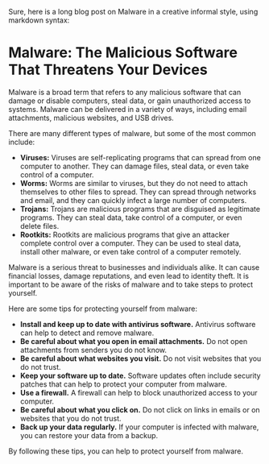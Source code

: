 Sure, here is a long blog post on Malware in a creative informal style, using markdown syntax:

# Malware: The Malicious Software That Threatens Your Devices

Malware is a broad term that refers to any malicious software that can damage or disable computers, steal data, or gain unauthorized access to systems. Malware can be delivered in a variety of ways, including email attachments, malicious websites, and USB drives.

There are many different types of malware, but some of the most common include:

* **Viruses:** Viruses are self-replicating programs that can spread from one computer to another. They can damage files, steal data, or even take control of a computer.
* **Worms:** Worms are similar to viruses, but they do not need to attach themselves to other files to spread. They can spread through networks and email, and they can quickly infect a large number of computers.
* **Trojans:** Trojans are malicious programs that are disguised as legitimate programs. They can steal data, take control of a computer, or even delete files.
* **Rootkits:** Rootkits are malicious programs that give an attacker complete control over a computer. They can be used to steal data, install other malware, or even take control of a computer remotely.

Malware is a serious threat to businesses and individuals alike. It can cause financial losses, damage reputations, and even lead to identity theft. It is important to be aware of the risks of malware and to take steps to protect yourself.

Here are some tips for protecting yourself from malware:

* **Install and keep up to date with antivirus software.** Antivirus software can help to detect and remove malware.
* **Be careful about what you open in email attachments.** Do not open attachments from senders you do not know.
* **Be careful about what websites you visit.** Do not visit websites that you do not trust.
* **Keep your software up to date.** Software updates often include security patches that can help to protect your computer from malware.
* **Use a firewall.** A firewall can help to block unauthorized access to your computer.
* **Be careful about what you click on.** Do not click on links in emails or on websites that you do not trust.
* **Back up your data regularly.** If your computer is infected with malware, you can restore your data from a backup.

By following these tips, you can help to protect yourself from malware.